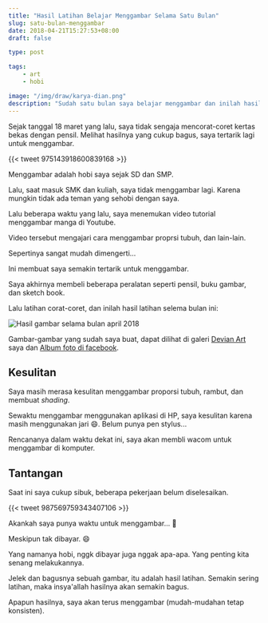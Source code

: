 ```yaml
---
title: "Hasil Latihan Belajar Menggambar Selama Satu Bulan"
slug: satu-bulan-menggambar
date: 2018-04-21T15:27:53+08:00
draft: false

type: post

tags:
    - art
    - hobi

image: "/img/draw/karya-dian.png"
description: "Sudah satu bulan saya belajar menggambar dan inilah hasilnya ..."
---
```


Sejak tanggal 18 maret yang lalu, saya tidak sengaja mencorat-coret kertas
bekas dengan pensil. Melihat hasilnya yang cukup bagus, saya tertarik
lagi untuk menggambar.

{{< tweet 975143918600839168 >}}

Menggambar adalah hobi saya sejak SD dan SMP.

Lalu, saat masuk SMK dan kuliah, saya tidak menggambar lagi.
Karena mungkin tidak ada teman yang sehobi dengan saya.

Lalu beberapa waktu yang lalu, saya menemukan video tutorial
menggambar manga di Youtube.

Video tersebut mengajari cara menggambar proprsi tubuh,
dan lain-lain.

Sepertinya sangat mudah dimengerti...

Ini membuat saya semakin tertarik untuk menggambar.

Saya akhirnya membeli beberapa peralatan seperti
pensil, buku gambar, dan sketch book.

Lalu latihan corat-coret, dan inilah hasil latihan
selema bulan ini:

![Hasil gambar selama bulan april 2018](/img/draw/karya-dian.png)

Gambar-gambar yang sudah saya buat, dapat dilihat di
galeri [Devian Art](https://ardiantapargo.deviantart.com/) saya dan [Album foto di facebook](https://www.facebook.com/ardianta.pargo/media_set?set=a.2137664869584207.1073741834.100000221442854&type=3).

## Kesulitan

Saya masih merasa kesulitan menggambar proporsi tubuh, rambut, dan membuat _shading_.

Sewaktu menggambar menggunakan aplikasi di HP, saya kesulitan karena masih menggunakan
jari 😄. Belum punya pen stylus...

Rencananya dalam waktu dekat ini, saya akan membli wacom untuk menggambar di komputer.

## Tantangan

Saat ini saya cukup sibuk, beberapa pekerjaan belum diselesaikan.

{{< tweet 987569759343407106 >}}

Akankah saya punya waktu untuk menggambar... 🤔

Meskipun tak dibayar. 😄

Yang namanya hobi, nggk dibayar juga nggak apa-apa.
Yang penting kita senang melakukannya.

Jelek dan bagusnya sebuah gambar, itu adalah hasil latihan. 
Semakin sering latihan, maka insya'allah hasilnya akan semakin bagus.

Apapun hasilnya, saya akan terus menggambar (mudah-mudahan tetap konsisten).